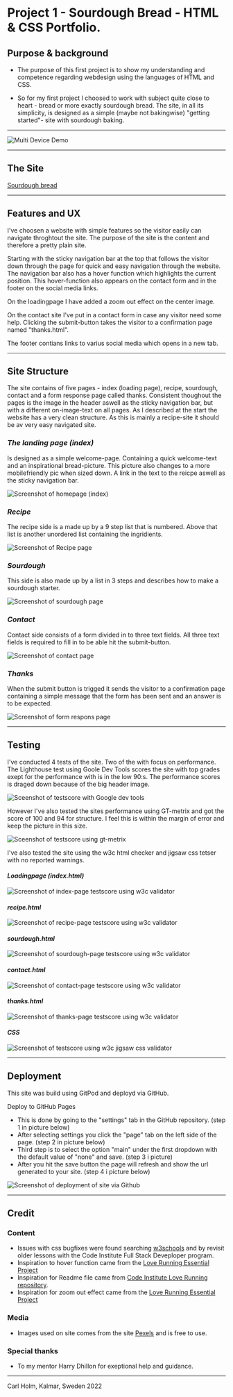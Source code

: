# Project 1 - Sourdough Bread - HTML & CSS Portfolio.

## Purpose & background

* The purpose of this first project is to show my understanding and competence regarding webdesign using the languages of HTML and CSS. 

* So for my first project I choosed to work with subject quite close to heart - bread or more exactly sourdough bread.
The site, in all its simplicity, is designed as a simple (maybe not bakingwise) "getting started"- site with sourdough baking. 

***

![Multi Device Demo](assets/images-readme/sourdough-mockup.png)

***

## The Site
[Sourdough bread](https://callee84.github.io/sourdough/index.html)

***

## Features and UX
I've choosen a website with simple features so the visitor easily can navigate throghtout the site. The purpose of the site is the content and therefore a pretty plain site.

Starting with the sticky navigation bar at the top that follows the visitor down through the page for quick and easy navigation through the website. The navigation bar also has a hover function which highlights the current position. This hover-function also appears on the contact form and in the footer on the social media links.

On the loadingpage I have added a zoom out effect on the center image. 

On the contact site I've put in a contact form in case any visitor need some help. Clicking the submit-button takes the visitor to a confirmation page named "thanks.html".

The footer contians links to varius social media which opens in a new tab. 

***

## Site Structure
The site contains of five pages - index (loading page), recipe, sourdough, contact and a form response page called thanks.
Consistent thoughout the pages is the image in the header aswell as the sticky navigation bar, but with a different on-image-text on all pages.
As I described at the start the website has a very clean structure. As this is mainly a recipe-site it should be av very easy navigated site. 

### *The landing page (index)*
Is designed as a simple welcome-page. Containing a quick welcome-text and an inspirational bread-picture. This picture also changes to a more mobilefriendly pic when sized down. A link in the text to the reicpe aswell as the sticky navigation bar.

![Screenshot of homepage (index)](assets/images-readme/screen-index.png)

### *Recipe*
The recipe side is a made up by a 9 step list that is numbered. Above that list is another unordered list containing the ingridients. 

![Screenshot of Recipe page](/assets/images-readme/screen-recipe.png)

### *Sourdough*
This side is also made up by a list in 3 steps and describes how to make a sourdough starter. 

![Screenshot of sourdough page](/assets/images-readme/screen-sourdough.png)

### *Contact*
Contact side consists of a form divided in to three text fields. All three text fields is required to fill in to be able hit the submit-button.

![Screenshot of contact page](/assets/images-readme/screen-contact.png)

### *Thanks*
When the submit button is trigged it sends the visitor to a confirmation page containing a simple message that the form has been sent and an answer is to be expected.

![Screenshot of form respons page](/assets/images-readme/screen-thanks.png)

***

## Testing
I've conducted 4 tests of the site. Two of the with focus on performance. 
The Lighthouse test using Goole Dev Tools scores the site with top grades exept for the performance with is in the low 90:s. The performance scores is draged down because of the big header image. 

![Sceenshot of testscore with Google dev tools](/assets/images-readme/performance-lighthouse-sourdough.jpeg)

However I've also tested the sites performance using GT-metrix and got the score of 100 and 94 for structure. I feel this is within the margin of error and keep the picture in this size.

![Sceenshot of testscore using gt-metrix](/assets/images-readme/performance-gtmetrix-sourdough.jpeg)

I've also tested the site using the w3c html checker and jigsaw css tetser with no reported warnings.

#### *Loadingpage (index.html)*

![Screenshot of index-page testscore using w3c validator](/assets/images-readme/screen-w3c.png)

#### *recipe.html*

![Screenshot of recipe-page testscore using w3c validator](/assets/images-readme/screen-html-sourdough.png)

#### *sourdough.html*

![Screenshot of sourdough-page testscore using w3c validator](/assets/images-readme/screen-html-sourd.png)

#### *contact.html*

![Screenshot of contact-page testscore using w3c validator](/assets/images-readme/screen-html-contact.png)

#### *thanks.html*

![Screenshot of thanks-page testscore using w3c validator](/assets/images-readme/screen-html-thanks.png)

#### *CSS*

![Screenshot of testscore using w3c jigsaw css validator](/assets/images-readme/w3c-css.png)

***

## Deployment
This site was build using GitPod and deployd via GitHub. 

Deploy to GitHub Pages
* This is done by going to the "settings" tab in the GitHub repository. (step 1 in picture below)
* After selecting settings you click the "page" tab on the left side of the page. (step 2 in picture below)
* Third step is to select the option "main" under the first dropdown with the default value of "none" and save. (step 3 i picture)
* After you hit the save button the page will refresh and show the url generated to your site. (step 4 i picture below)

![Screenshot of deployment of site via Github](/assets/images-readme/screen-github.png)



***

## Credit

### Content
* Issues with css bugfixes were found searching [w3schools](https://www.w3schools.com/) and by revisit older lessons with the Code Institute Full Stack Deveploper program.
* Inspiration to hover function came from the [Love Running Essential Project](https://callee84.github.io/love-running/)
* Inspiration for Readme file came from [Code Institute Love Running repository](https://github.com/Code-Institute-Solutions/readme-template). 
* Inspiration for zoom out effect came from the [Love Running Essential Project](https://callee84.github.io/love-running/)


### Media
* Images used on site comes from the site [Pexels](https://www.pexels.com/) and is free to use.

### Special thanks
* To my mentor Harry Dhillon for exeptional help and guidance.

***

Carl Holm,
Kalmar, Sweden 
2022